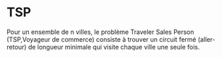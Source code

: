 # TSP

Pour un ensemble de n villes, le problème Traveler Sales Person (TSP,Voyageur de commerce) consiste à trouver un circuit fermé (aller-retour) de longueur minimale qui visite chaque ville une seule fois.

